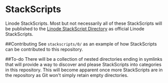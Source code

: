 # StackScripts
Linode StackScripts. Most but not necessarily all of these StackScripts will be published to the [Linode StackScript Directory](https://www.linode.com/stackscripts) as official Linode StackScripts.

##Contributing
See `stackscripts/0/` as an example of how StackScripts can be contributed to this repository.

##To-do
There will be a collection of nested directories ending in symlinks that will provide a way to discover and please StackScripts into categories in this repository. This will become apparent once more StackScripts are in the repository as Git won't simply retain empty directories.
